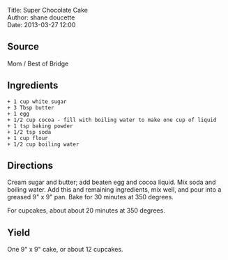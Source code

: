 Title: Super Chocolate Cake  
Author: shane doucette  
Date: 2013-03-27 12:00  


## Source
Mom / Best of Bridge


## Ingredients
~~~~
+ 1 cup white sugar
+ 3 Tbsp butter
+ 1 egg
+ 1/2 cup cocoa - fill with boiling water to make one cup of liquid
+ 1 tsp baking powder
+ 1/2 tsp soda
+ 1 cup flour
+ 1/2 cup boiling water
~~~~


## Directions
Cream sugar and butter; add beaten egg and cocoa liquid. Mix soda and boiling water. Add this and remaining ingredients, mix well, and pour into a greased 9" x 9" pan.  Bake for 30 minutes at 350 degrees.

For cupcakes, about about 20 minutes at 350 degrees.


## Yield
One 9" x 9" cake, or about 12 cupcakes.